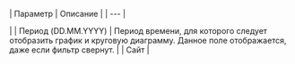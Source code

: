 | Параметр | Описание |
| --- |

|
| Период (DD.MM.YYYY) | Период времени, для которого следует отобразить график и круговую диаграмму.   Данное поле отображается, даже если фильтр свернут. |
| Сайт |